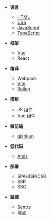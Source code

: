 <!-- _sidebar.md -->

* **语言**
  * [HTML](web/html.md)
  * [CSS](web/css.md)
  * [JavaScript](web/javascript.md)
  * [TypeScript](web/typescript.md)

* **框架**
  * [Vue](web/vue.md)
  * React

* **编译**
  * Webpack
  * [Vite](web/vite.md)
  * [Rollup](web/rollup.md)

* **模组**
  * JS 组件
  * Vue 组件

* **微前端**
  * [qiankun](web/qiankun.md)

* **低代码**
  * [Amis](web/amis.md)

* **部署**
  * SPA/BSR/CSR
  * SSR
  * SSG

* **监控**
  * [Sentry](web/sentry.md)
  * 埋点
